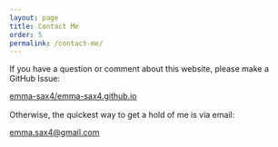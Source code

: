 ```yaml
---
layout: page
title: Contact Me
order: 5
permalink: /contact-me/
---
```


If you have a question or comment about this website, please make a GitHub Issue:

<div class="text-center link-icon-button" style="margin-bottom: 1rem;">
  <a href="https://github.com/emma-sax4/emma-sax4.github.io/issues/new/choose" target="_blank" class="btn btn-md btn-outline-secondary">
    <i data-feather="github"></i>
    emma-sax4/emma-sax4.github.io
  </a>
</div>

Otherwise, the quickest way to get a hold of me is via email:

<div class="text-center link-icon-button">
  <a href="mailto:emma.sax4@gmail.com" class="btn btn-md btn-outline-secondary">
    <i data-feather="send"></i>
    emma.sax4@gmail.com
  </a>
</div>
